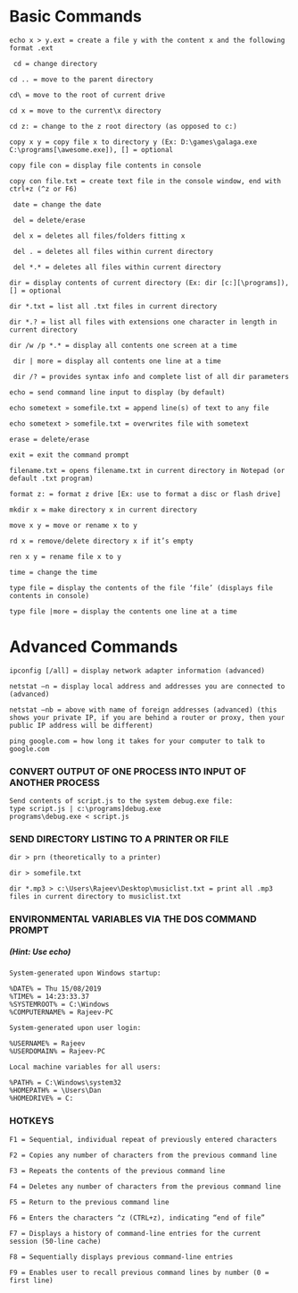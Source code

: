 # Basic Commands

```
echo x > y.ext = create a file y with the content x and the following format .ext
```

```
 cd = change directory
```
```
cd .. = move to the parent directory
```
```
cd\ = move to the root of current drive
```
```
cd x = move to the current\x directory
```
```
cd z: = change to the z root directory (as opposed to c:)
```
```
copy x y = copy file x to directory y (Ex: D:\games\galaga.exe C:\programs[\awesome.exe]), [] = optional
```
```
copy file con = display file contents in console
```
```
copy con file.txt = create text file in the console window, end with ctrl+z (^z or F6)
```
```
 date = change the date
```
```
 del = delete/erase
```
```
 del x = deletes all files/folders fitting x
```
```
 del . = deletes all files within current directory
```
```
 del *.* = deletes all files within current directory
```
```
dir = display contents of current directory (Ex: dir [c:][\programs]), [] = optional
```
```
dir *.txt = list all .txt files in current directory
```
```
dir *.? = list all files with extensions one character in length in current directory
```
```
dir /w /p *.* = display all contents one screen at a time
```
```
 dir | more = display all contents one line at a time
```
```
 dir /? = provides syntax info and complete list of all dir parameters
```
```
echo = send command line input to display (by default)
```
```
echo sometext » somefile.txt = append line(s) of text to any file
```
```
echo sometext > somefile.txt = overwrites file with sometext
```
```
erase = delete/erase
```
```
exit = exit the command prompt
```
```
filename.txt = opens filename.txt in current directory in Notepad (or default .txt program)
```
```
format z: = format z drive [Ex: use to format a disc or flash drive]
```
```
mkdir x = make directory x in current directory
```
```
move x y = move or rename x to y
```
```
rd x = remove/delete directory x if it’s empty
```
```
ren x y = rename file x to y
```
```
time = change the time
```
```
type file = display the contents of the file ‘file’ (displays file contents in console)
```
```
type file |more = display the contents one line at a time
```
# Advanced Commands

```
ipconfig [/all] = display network adapter information (advanced)
```
```
netstat –n = display local address and addresses you are connected to (advanced)
```
```
netstat –nb = above with name of foreign addresses (advanced) (this shows your private IP, if you are behind a router or proxy, then your public IP address will be different)
```
```
ping google.com = how long it takes for your computer to talk to google.com
```
### CONVERT OUTPUT OF ONE PROCESS INTO INPUT OF ANOTHER PROCESS

```
Send contents of script.js to the system debug.exe file:
type script.js | c:\programs]debug.exe
programs\debug.exe < script.js
```
### SEND DIRECTORY LISTING TO A PRINTER OR FILE

```
dir > prn (theoretically to a printer)
```
```
dir > somefile.txt
```
```
dir *.mp3 > c:\Users\Rajeev\Desktop\musiclist.txt = print all .mp3 files in current directory to musiclist.txt
```
### ENVIRONMENTAL VARIABLES VIA THE DOS COMMAND PROMPT

##### (Hint: Use echo)

```
System-generated upon Windows startup:

%DATE% = Thu 15/08/2019
%TIME% = 14:23:33.37
%SYSTEMROOT% = C:\Windows
%COMPUTERNAME% = Rajeev-PC
```
```
System-generated upon user login:

%USERNAME% = Rajeev
%USERDOMAIN% = Rajeev-PC
```
```
Local machine variables for all users:

%PATH% = C:\Windows\system32
%HOMEPATH% = \Users\Dan
%HOMEDRIVE% = C:
```
### HOTKEYS
```
F1 = Sequential, individual repeat of previously entered characters
```
```
F2 = Copies any number of characters from the previous command line
```
```
F3 = Repeats the contents of the previous command line
```
```
F4 = Deletes any number of characters from the previous command line
```
```
F5 = Return to the previous command line
```
```
F6 = Enters the characters ^z (CTRL+z), indicating “end of file”
```
```
F7 = Displays a history of command-line entries for the current session (50-line cache)
```
```
F8 = Sequentially displays previous command-line entries
```

```
F9 = Enables user to recall previous command lines by number (0 = first line)
```
